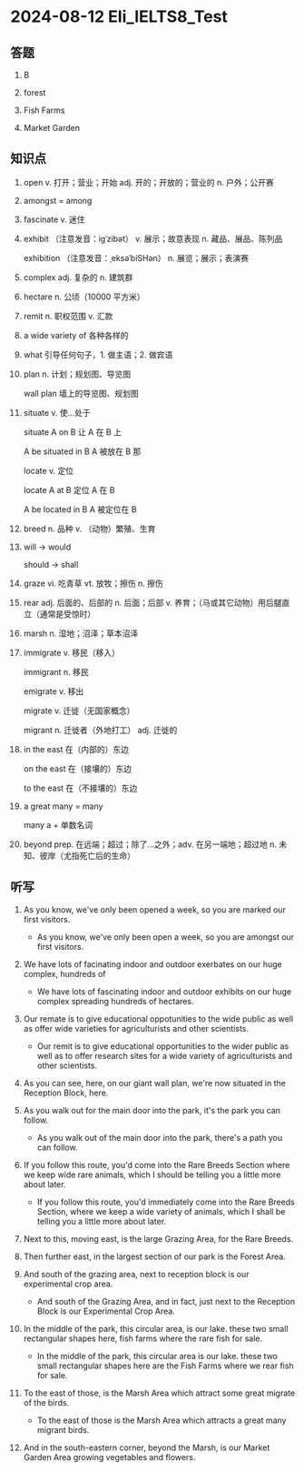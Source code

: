 # 2024-08-12 Eli_IELTS8_Test

## 答题

1. B

2. forest

3. Fish Farms

4. Market Garden

## 知识点

1. open v. 打开；营业；开始 adj. 开的；开放的；营业的 n. 户外；公开赛

2. amongst = among

3. fascinate v. 迷住

4. exhibit （注意发音：iɡˈzibət） v. 展示；故意表现 n. 藏品、展品、陈列品

   exhibition （注意发音：ˌeksəˈbiSHən） n. 展览；展示；表演赛

5. complex adj. 复杂的 n. 建筑群

6. hectare n. 公顷（10000 平方米）

7. remit n. 职权范围 v. 汇款

8. a wide variety of 各种各样的

9. what 引导任何句子，1. 做主语；2. 做宾语

10. plan n. 计划；规划图、导览图

    wall plan 墙上的导览图、规划图

11. situate v. 使...处于

    situate A on B 让 A 在 B 上

    A be situated in B A 被放在 B 那

    locate v. 定位

    locate A at B 定位 A 在 B

    A be located in B A 被定位在 B

12. breed n. 品种 v. （动物）繁殖、生育

13. will -> would

    should -> shall

14. graze vi. 吃青草 vt. 放牧；擦伤 n. 擦伤

15. rear adj. 后面的、后部的 n. 后面；后部 v. 养育；（马或其它动物）用后腿直立（通常是受惊时）

16. marsh n. 湿地；沼泽；草本沼泽

17. immigrate v. 移民（移入）

    immigrant n. 移民

    emigrate v. 移出

    migrate v. 迁徙（无国家概念）

    migrant n. 迁徙者（外地打工） adj. 迁徙的

18. in the east 在（内部的）东边

    on the east 在（接壤的）东边

    to the east 在（不接壤的）东边

19. a great many = many

    many a + 单数名词

20. beyond prep. 在远端；超过；除了...之外；adv. 在另一端地；超过地 n. 未知、彼岸（尤指死亡后的生命）

## 听写

1. As you know, we've only been opened a week, so you are marked our first visitors.

   - As you know, we've only been open a week, so you are amongst our first visitors.

2. We have lots of facinating indoor and outdoor exerbates on our huge complex, hundreds of

   - We have lots of fascinating indoor and outdoor exhibits on our huge complex spreading hundreds of hectares.

3. Our remate is to give educational oppotunities to the wide public as well as offer wide varieties for agriculturists and other scientists.

   - Our remit is to give educational opportunities to the wider public as well as to offer research sites for a wide variety of agriculturists and other scientists.

4. As you can see, here, on our giant wall plan, we're now situated in the Reception Block, here.

5. As you walk out for the main door into the park, it's the park you can follow.

   - As you walk out of the main door into the park, there's a path you can follow.

6. If you follow this route, you'd come into the Rare Breeds Section where we keep wide rare animals, which I should be telling you a little more about later.

   - If you follow this route, you'd immediately come into the Rare Breeds Section, where we keep a wide variety of animals, which I shall be telling you a little more about later.

7. Next to this, moving east, is the large Grazing Area, for the Rare Breeds.

8. Then further east, in the largest section of our park is the Forest Area.

9. And south of the grazing area, next to reception block is our experimental crop area.

   - And south of the Grazing Area, and in fact, just next to the Reception Block is our Experimental Crop Area.

10. In the middle of the park, this circular area, is our lake. these two small rectangular shapes here, fish farms where the rare fish for sale.

    - In the middle of the park, this circular area is our lake. these two small rectangular shapes here are the Fish Farms where we rear fish for sale.

11. To the east of those, is the Marsh Area which attract some great migrate of the birds.

    - To the east of those is the Marsh Area which attracts a great many migrant birds.

12. And in the south-eastern corner, beyond the Marsh, is our Market Garden Area growing vegetables and flowers.
